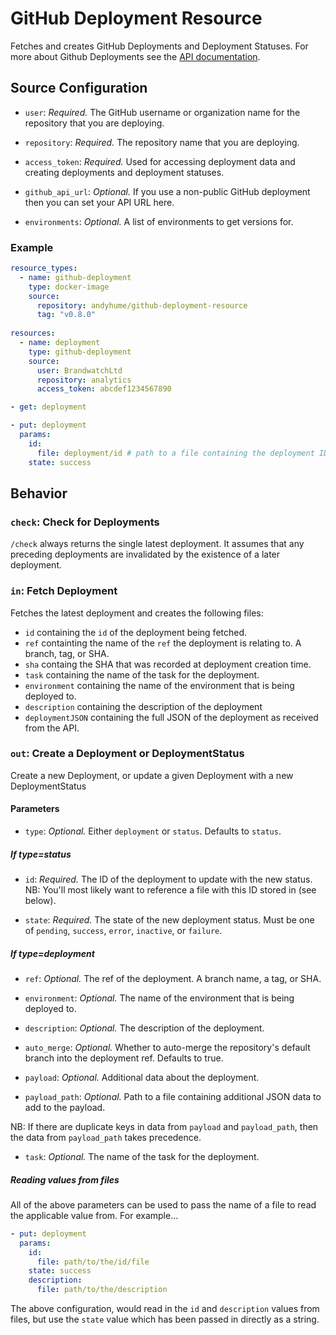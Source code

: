 # GitHub Deployment Resource

Fetches and creates GitHub Deployments and Deployment Statuses. For more about Github Deployments
see the [API documentation](https://developer.github.com/v3/repos/deployments/).

## Source Configuration

* `user`: *Required.* The GitHub username or organization name for the
  repository that you are deploying.

* `repository`: *Required.* The repository name that you are deploying.

* `access_token`: *Required.* Used for accessing deployment data and creating deployments
  and deployment statuses.

* `github_api_url`: *Optional.* If you use a non-public GitHub deployment then
  you can set your API URL here.

* `environments`: *Optional.* A list of environments to get versions for.

### Example

``` yaml
resource_types:
  - name: github-deployment
    type: docker-image
    source:
      repository: andyhume/github-deployment-resource
      tag: "v0.8.0"
      
resources:
  - name: deployment
    type: github-deployment
    source:
      user: BrandwatchLtd
      repository: analytics
      access_token: abcdef1234567890
```

``` yaml
- get: deployment
```

``` yaml
- put: deployment
  params:
    id:
      file: deployment/id # path to a file containing the deployment ID
    state: success
```

## Behavior

### `check`: Check for Deployments

`/check` always returns the single latest deployment. It assumes that any preceding deployments
are invalidated by the existence of a later deployment.

### `in`: Fetch Deployment

Fetches the latest deployment and creates the following files:

* `id` containing the `id` of the deployment being fetched.
* `ref` containting the name of the `ref` the deployment is relating to. A branch, tag, or SHA.
* `sha` containg the SHA that was recorded at deployment creation time.
* `task` containing the name of the task for the deployment.
* `environment` containing the name of the environment that is being deployed to.
* `description` containing the description of the deployment
* `deploymentJSON` containing the full JSON of the deployment as received from the API.

### `out`: Create a Deployment or DeploymentStatus

Create a new Deployment, or update a given Deployment with a new DeploymentStatus

#### Parameters

* `type`: *Optional.* Either `deployment` or `status`. Defaults to `status`.

##### If type=status

* `id`: *Required.* The ID of the deployment to update with the new status.
  NB: You'll most likely want to reference a file with this ID stored in (see below).

* `state`: *Required.*  The state of the new deployment status.
  Must be one of `pending`, `success`, `error`, `inactive`, or `failure`.

##### If type=deployment

* `ref`: *Optional.* The ref of the deployment. A branch name, a tag, or SHA.

* `environment`: *Optional.* The name of the environment that is being deployed to.

* `description`: *Optional.* The description of the deployment.

* `auto_merge`: *Optional.* Whether to auto-merge the repository's default branch into the deployment ref. Defaults to true.

* `payload`: *Optional.* Additional data about the deployment.

* `payload_path`: *Optional.* Path to a file containing additional JSON data to add to the payload.

NB: If there are duplicate keys in data from `payload` and `payload_path`, then the data from
`payload_path` takes precedence.

* `task`: *Optional.* The name of the task for the deployment.

##### Reading values from files

All of the above parameters can be used to pass the name of a file to read the applicable value
from. For example...

```yaml
- put: deployment
  params:
    id:
      file: path/to/the/id/file
    state: success
    description:
      file: path/to/the/description
```
The above configuration, would read in the `id` and `description` values from files, but use
the `state` value which has been passed in directly as a string.
